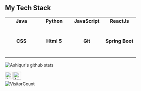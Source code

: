 
## My Tech Stack

<table>
  <tbody>
    <tr valign="top">
      <td width="25%" align="center">
	      <span><strong>Java</strong></span><br><br><br>
      </td>
      <td width="25%" align="center">
	      <span><strong>Python</strong></span><br><br><br>
      </td>
      <td width="25%" align="center">
        <span><strong>JavaScript</strong></span><br><br><br>
      </td>
      <td width="25%" align="center">
        <span><strong>ReactJs</strong></span><br><br><br>
      </td>
     </tr>
    <tr valign="top">
      <td width="25%" align="center">
        <span><strong>CSS</strong></span><br><br><br>
      </td>
      <td width="25%" align="center">
        <span><strong>Html 5</strong></span><br><br><br>
      </td>
      <td width="25%" align="center">
        <span><strong>Git</strong></span><br><br><br>
      </td>
      <td width="25%" align="center">
        <span><strong>Spring Boot</strong></span><br><br><br>
      </td>
    </tr>

  </tbody>
</table>

![Ashiqur's github stats](https://github-readme-stats.vercel.app/api/?username=ashiqur-russel&show_icons=true&title_color=fff&icon_color=79ff97&text_color=9f9f9f&bg_color=151515)
<br>

  <a href="https://www.linkedin.com/in/mohammad-ashiqur-rahman-095a5b17a/">
    <img align="left" alt="Ashiqur Rahman | Linkedin" width="24px" src="https://github.com/TheDudeThatCode/TheDudeThatCode/blob/master/Assets/Linkedin.svg" />
  </a>
  <a href="mailto:rahman.tuc@gmail.com">
    <img align="left" alt="Ashiqur Russel | Gmail" width="26px" src="https://github.com/TheDudeThatCode/TheDudeThatCode/blob/master/Assets/Gmail.svg" />
  </a>
  
<br>

![VisitorCount](https://profile-counter.glitch.me/ashiqur-russel/count.svg)

<br><br><br><br>

